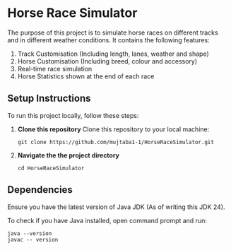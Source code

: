 # Horse Race Simulator

The purpose of this project is to simulate horse races on different tracks and in different weather conditions. It contains the following features:

1. Track Customisation (Including length, lanes, weather and shape)
2. Horse Customisation (Including breed, colour and accessory)
3. Real-time race simulation
4. Horse Statistics shown at the end of each race

## Setup Instructions

To run this project locally, follow these steps:

1. **Clone this repository**
    Clone this repository to your local machine:
    ```
    git clone https://github.com/mujtaba1-1/HorseRaceSimulator.git
    ```
2. **Navigate the the project directory**
    ```
    cd HorseRaceSimulator
    ```

## Dependencies

Ensure you have the latest version of Java JDK (As of writing this JDK 24).

To check if you have Java installed, open command prompt and run:
```
java --version
javac -- version
```


